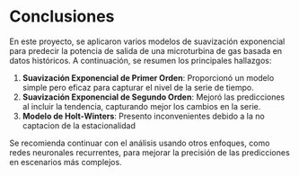 # Conclusiones

En este proyecto, se aplicaron varios modelos de suavización exponencial para predecir la potencia de salida de una microturbina de gas basada en datos históricos. A continuación, se resumen los principales hallazgos:

1. **Suavización Exponencial de Primer Orden**: Proporcionó un modelo simple pero eficaz para capturar el nivel de la serie de tiempo.
2. **Suavización Exponencial de Segundo Orden**: Mejoró las predicciones al incluir la tendencia, capturando mejor los cambios en la serie.
3. **Modelo de Holt-Winters**: Presento inconvenientes debido a la no captacion de la estacionalidad

Se recomienda continuar con el análisis usando otros enfoques, como redes neuronales recurrentes, para mejorar la precisión de las predicciones en escenarios más complejos.
